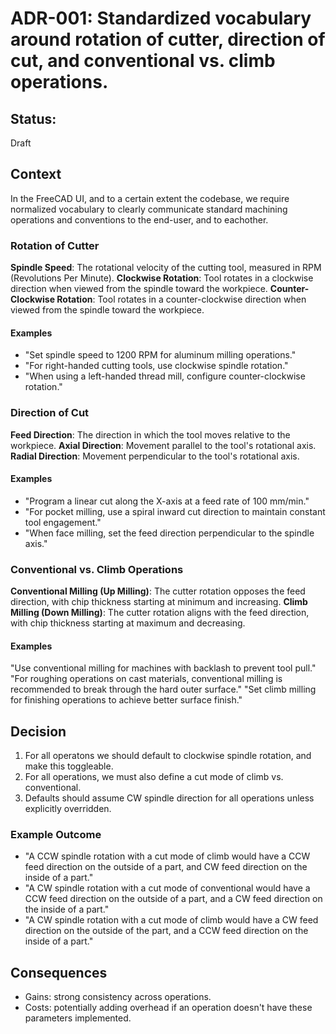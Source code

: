 # ADR-001: Standardized vocabulary around rotation of cutter, direction of cut, and conventional vs. climb operations.

## Status: 
Draft

## Context
In the FreeCAD UI, and to a certain extent the codebase, we require normalized vocabulary to clearly communicate standard machining operations and conventions to the end-user, and to eachother.

### Rotation of Cutter
**Spindle Speed**: The rotational velocity of the cutting tool, measured in RPM (Revolutions Per Minute).
**Clockwise Rotation**: Tool rotates in a clockwise direction when viewed from the spindle toward the workpiece.
**Counter-Clockwise Rotation**: Tool rotates in a counter-clockwise direction when viewed from the spindle toward the workpiece.

#### Examples
- "Set spindle speed to 1200 RPM for aluminum milling operations."
- "For right-handed cutting tools, use clockwise spindle rotation."
- "When using a left-handed thread mill, configure counter-clockwise rotation."

### Direction of Cut
**Feed Direction**: The direction in which the tool moves relative to the workpiece.
**Axial Direction**: Movement parallel to the tool's rotational axis.
**Radial Direction**: Movement perpendicular to the tool's rotational axis.

#### Examples
- "Program a linear cut along the X-axis at a feed rate of 100 mm/min."
- "For pocket milling, use a spiral inward cut direction to maintain constant tool engagement."
- "When face milling, set the feed direction perpendicular to the spindle axis."

### Conventional vs. Climb Operations
**Conventional Milling (Up Milling)**: The cutter rotation opposes the feed direction, with chip thickness starting at minimum and increasing.
**Climb Milling (Down Milling)**: The cutter rotation aligns with the feed direction, with chip thickness starting at maximum and decreasing.

#### Examples
"Use conventional milling for machines with backlash to prevent tool pull."
"For roughing operations on cast materials, conventional milling is recommended to break through the hard outer surface."
"Set climb milling for finishing operations to achieve better surface finish."

## Decision
1. For all operatons we should default to clockwise spindle rotation, and make this toggleable.
2. For all operations, we must also define a cut mode of climb vs. conventional.
3. Defaults should assume CW spindle direction for all operations unless explicitly overridden. 

### Example Outcome
- "A CCW spindle rotation with a cut mode of climb would have a CCW feed direction on the outside of a part, and CW feed direction on the inside of a part."
- "A CW spindle rotation with a cut mode of conventional would have a CCW feed direction on the outside of a part, and a CW feed direction on the inside of a part."
- "A CW spindle rotation with a cut mode of climb would have a CW feed direction on the outside of the part, and a CCW feed direction on the inside of a part."
   
## Consequences
- Gains: strong consistency across operations.
- Costs: potentially adding overhead if an operation doesn't have these parameters implemented.
